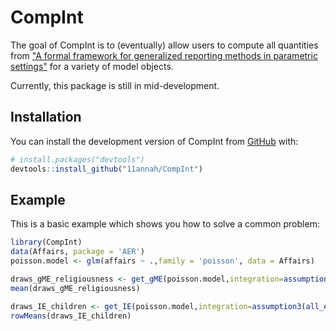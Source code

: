 
# CompInt

<!-- badges: start -->
<!-- badges: end -->

The goal of CompInt is to (eventually) allow users to compute all quantities from ["A formal framework for generalized reporting methods in parametric settings"](https://arxiv.org/abs/2211.02621) for a variety of model objects.

Currently, this package is still in mid-development.

## Installation

You can install the development version of CompInt from [GitHub](https://github.com/) with:

``` r
# install.packages("devtools")
devtools::install_github("11annah/CompInt")
```

## Example

This is a basic example which shows you how to solve a common problem:

``` r
library(CompInt)
data(Affairs, package = 'AER')
poisson.model <- glm(affairs ~ .,family = 'poisson', data = Affairs)

draws_gME_religiousness <- get_gME(poisson.model,integration=assumption3(all_empirical()),reg_of_interest = "religiousness",seed=100)
mean(draws_gME_religiousness)

draws_IE_children <- get_IE(poisson.model,integration=assumption3(all_empirical()),reg_of_interest = "children",seed=100)
rowMeans(draws_IE_children)
```

